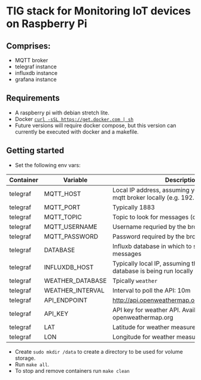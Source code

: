 # TIG stack for Monitoring IoT devices on Raspberry Pi

## Comprises:

* MQTT broker
* telegraf instance
* influxdb instance
* grafana instance

## Requirements

* A raspberry pi with debian stretch lite.
* Docker [`curl -sSL https://get.docker.com | sh`](https://www.raspberrypi.org/blog/docker-comes-to-raspberry-pi/)
* Future versions will require docker compose, but this version can currently be executed with docker and a makefile.

## Getting started

* Set the following env vars:

|Container|Variable|Description|
|---|---|---|
|telegraf|MQTT_HOST|Local IP address, assuming you are running the mqtt broker locally (e.g. 192.168.1.177)|
|telegraf|MQTT_PORT|Typically 1883|
|telegraf|MQTT_TOPIC|Topic to look for messages (currently just one)|
|telegraf|MQTT_USERNAME|Username requried by the broker|
|telegraf|MQTT_PASSWORD|Password required by the broker|
|telegraf|DATABASE|Influxb database in which to store mqtt messages|
|telegraf|INFLUXDB_HOST|Typically local IP, assuming that the influxdb database is being run locally|
|telegraf|WEATHER_DATABASE|Tpically `weather`|
|telegraf|WEATHER_INTERVAL|Interval to poll the API: 10m|
|telegraf|API_ENDPOINT|http://api.openweathermap.org/data/2.5/weather|
|telegraf|API_KEY|API key for weather API. Available frm openweathermap.org|
|telegraf|LAT|Latitude for weather measurements|
|telegraf|LON|Longitude for weather measurements|

* Create `sudo mkdir /data` to create a directory to be used for volume storage.
* Run `make all`.
* To stop and remove containers run `make clean`
